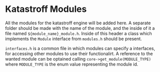 # Katastroff Modules

All the modules for the katastroff engine will be added here. A separate folder should be made
with the name of the module, and the inside of it a file named `${module_name}_module.h`. Inside of
this header a class which implements the `Module` interface from `modules.h` should be present.

`interfaces.h` is a common file in which modules can specify a interfaces, for accessing other modules
to use their functionalirt. A reference to the wanted module can be optained calling `core->get_module(MODULE_TYPE)`
where `MODULE_TYPE` is the enum value representing the module id.
